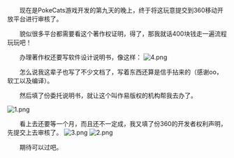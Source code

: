 &emsp;&emsp;现在是PokeCats游戏开发的第九天的晚上，终于将这玩意提交到360移动开放平台进行审核了。

&emsp;&emsp;貌似很多平台都需要看这个著作权证明，得了，那我就话400块钱走一遍流程玩玩吧！

&emsp;&emsp;办理著作权还要写软件设计说明书，像这样：
<img src="https://i.loli.net/2018/01/31/5a71d6d8842ef.png" alt="4.png" title="4.png" />

&emsp;&emsp;怎么说我这辈子也写了不少文档了，写着东西还算是信手拈来的（感谢oo，软工以及编译）。

&emsp;&emsp;然后填了份委托说明书，就让这个叫作易版权的机构帮我去办了。

<img src="https://i.loli.net/2018/01/31/5a71d6126ad6d.png" alt="1.png" title="1.png" />

&emsp;&emsp;看上去还要等一个月，而且还不一定成，我又填了份360的开发者权利声明，先提交上去审核了。
<img src="https://i.loli.net/2018/01/31/5a71d6137ad1f.png" alt="3.png" title="3.png" />
<img src="https://i.loli.net/2018/01/31/5a71d612dfe85.png" alt="2.png" title="2.png" />

&emsp;&emsp;期待可以过吧。
